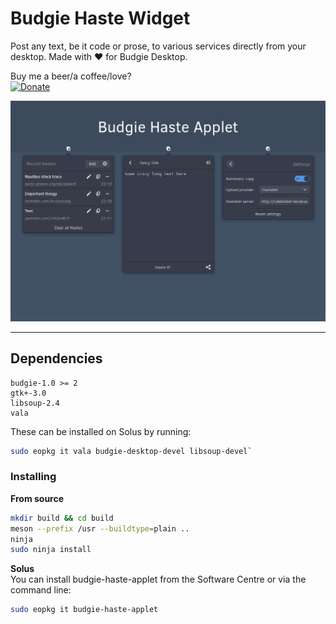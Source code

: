 # Budgie Haste Widget
Post any text, be it code or prose, to various services directly from your desktop. Made with ❤ for Budgie Desktop.

Buy me a beer/a coffee/love?  
[![Donate](https://img.shields.io/badge/Donate-PayPal-blue.svg)](https://paypal.me/StefanRic)

![Screenshot](data/images/screenshot1.png)

---

## Dependencies
```
budgie-1.0 >= 2
gtk+-3.0
libsoup-2.4
vala
```

These can be installed on Solus by running:  
```bash
sudo eopkg it vala budgie-desktop-devel libsoup-devel`
```

### Installing

**From source**  
```bash
mkdir build && cd build
meson --prefix /usr --buildtype=plain ..
ninja
sudo ninja install
```

**Solus**  
You can install budgie-haste-applet from the Software Centre or via the command line:
```bash
sudo eopkg it budgie-haste-applet
```